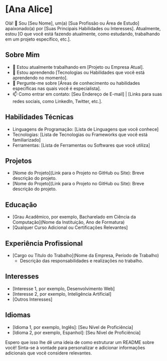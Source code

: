 # [Ana Alice]
Olá! 👋 Sou [Seu Nome], um(a) [Sua Profissão ou Área de Estudo] apaixonado(a) por [Suas Principais Habilidades ou Interesses]. Atualmente, estou [O que você está fazendo atualmente, como estudando, trabalhando em um projeto específico, etc.].

## Sobre Mim
- 🔭 Estou atualmente trabalhando em [Projeto ou Empresa Atual].
- 🌱 Estou aprendendo [Tecnologias ou Habilidades que você está aprendendo no momento].
- 💬 Pergunte-me sobre [Áreas de conhecimento ou habilidades específicas nas quais você é especialista].
- 📫 Como entrar em contato: [Seu Endereço de E-mail] | [Links para suas redes sociais, como LinkedIn, Twitter, etc.].

## Habilidades Técnicas
- Linguagens de Programação: [Lista de Linguagens que você conhece]
- Tecnologias: [Lista de Tecnologias ou Frameworks que você está familiarizado]
- Ferramentas: [Lista de Ferramentas ou Softwares que você utiliza]

## Projetos
- [Nome do Projeto](Link para o Projeto no GitHub ou Site): Breve descrição do projeto.
- [Nome do Projeto](Link para o Projeto no GitHub ou Site): Breve descrição do projeto.

## Educação
- [Grau Acadêmico, por exemplo, Bacharelado em Ciência da Computação](Nome da Instituição, Ano de Formatura)
- [Qualquer Curso Adicional ou Certificações Relevantes]

## Experiência Profissional
- [Cargo ou Título do Trabalho](Nome da Empresa, Período de Trabalho)
  - Descrição das responsabilidades e realizações no trabalho.

## Interesses
- [Interesse 1, por exemplo, Desenvolvimento Web]
- [Interesse 2, por exemplo, Inteligência Artificial]
- [Outros Interesses]

## Idiomas
- [Idioma 1, por exemplo, Inglês]: [Seu Nível de Proficiência]
- [Idioma 2, por exemplo, Espanhol]: [Seu Nível de Proficiência]

Espero que isso lhe dê uma ideia de como estruturar um README sobre você! Sinta-se à vontade para personalizar e adicionar informações adicionais que você considere relevantes.
